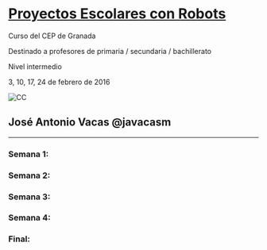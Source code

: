 # [Proyectos Escolares con Robots](https://www.juntadeandalucia.es/educacion/seneca/seneca/jsp/gestionactividades/DetActForPub.jsp?X_EDIACTFOR=155369)

Curso del CEP de Granada

Destinado a profesores de primaria / secundaria / bachillerato

Nivel intermedio

3, 10, 17, 24 de febrero de 2016

![CC](https://licensebuttons.net/l/by-sa/3.0/88x31.png)
## José Antonio Vacas  @javacasm

* * *

### Semana 1:

### Semana 2:

### Semana 3:

### Semana 4:

### Final:
